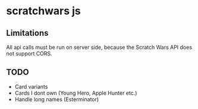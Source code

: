 # scratchwars js

## Limitations
All api calls must be run on server side, because the Scratch Wars API does not support CORS.

## TODO
- Card variants
- Cards I dont own (Young Hero, Apple Hunter etc.)
- Handle long names (Esterminator)